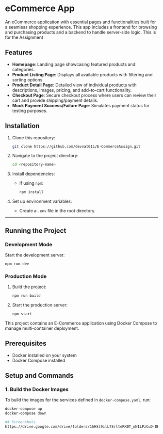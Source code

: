 # eCommerce App

An eCommerce application with essential pages and functionalities built for a seamless shopping experience. This app includes a frontend for browsing and purchasing products and a backend to handle server-side logic.
This is for the Assignment
## Features

- **Homepage**: Landing page showcasing featured products and categories.
- **Product Listing Page**: Displays all available products with filtering and sorting options.
- **Product Detail Page**: Detailed view of individual products with descriptions, images, pricing, and add-to-cart functionality.
- **Checkout Page**: Secure checkout process where users can review their cart and provide shipping/payment details.
- **Mock Payment Success/Failure Page**: Simulates payment status for testing purposes.

## Installation

1. Clone this repository:
   ```bash
   git clone https://github.com/devvat011/E-CommerceAssign.git
   ```

2. Navigate to the project directory:
   ```bash
   cd <repository-name>
   ```

3. Install dependencies:
   - If using `npm`:
     ```bash
     npm install
     ```

4. Set up environment variables:
   - Create a `.env` file in the root directory.
---

## Running the Project

### Development Mode

Start the development server:
```bash
npm run dev
```

### Production Mode

1. Build the project:
   ```bash
   npm run build
   ```
2. Start the production server:
   ```bash
   npm start
   ```

This project contains an E-Commerce application using Docker Compose to manage multi-container deployment.

## Prerequisites

- Docker installed on your system
- Docker Compose installed

## Setup and Commands

### 1. Build the Docker Images
To build the images for the services defined in `docker-compose.yaml`, run:
```bash
docker-compose up
docker-compose down

## Screenshots
https://drive.google.com/drive/folders/1hHSl9ilL7SrlteRK0T_nNILPzCuD-DHE?usp=drive_link

